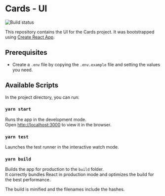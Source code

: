 # Cards - UI

![Build status](https://github.com/drunkoders/cards-ui/workflows/CI/badge.svg)

This repository contains the UI for the Cards project.
It was bootstrapped using [Create React App](https://github.com/facebook/create-react-app).

## Prerequisites

- Create a `.env` file by copying the `.env.example` file and setting the values you need.

## Available Scripts

In the project directory, you can run:

### `yarn start`

Runs the app in the development mode.<br />
Open [http://localhost:3000](http://localhost:3000) to view it in the browser.

### `yarn test`

Launches the test runner in the interactive watch mode.<br />

### `yarn build`

Builds the app for production to the `build` folder.<br />
It correctly bundles React in production mode and optimizes the build for the best performance.

The build is minified and the filenames include the hashes.<br />

